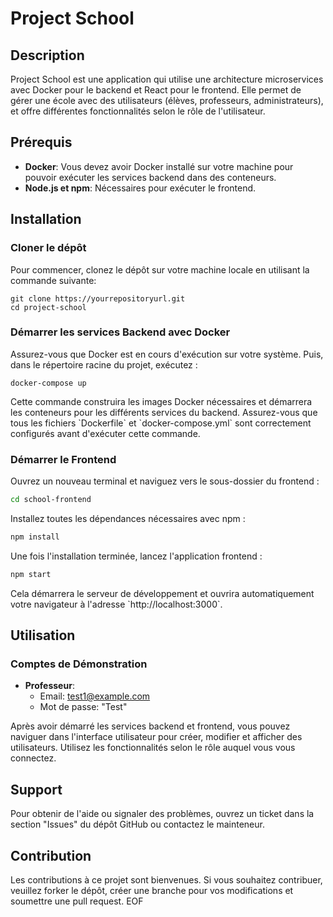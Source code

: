 
# Project School

## Description
Project School est une application qui utilise une architecture microservices avec Docker pour le backend et React pour le frontend. Elle permet de gérer une école avec des utilisateurs (élèves, professeurs, administrateurs), et offre différentes fonctionnalités selon le rôle de l'utilisateur.

## Prérequis
- **Docker**: Vous devez avoir Docker installé sur votre machine pour pouvoir exécuter les services backend dans des conteneurs.
- **Node.js et npm**: Nécessaires pour exécuter le frontend.

## Installation

### Cloner le dépôt
Pour commencer, clonez le dépôt sur votre machine locale en utilisant la commande suivante:

```
git clone https://yourrepositoryurl.git
cd project-school
```

### Démarrer les services Backend avec Docker

Assurez-vous que Docker est en cours d'exécution sur votre système. Puis, dans le répertoire racine du projet, exécutez :

```
docker-compose up
```

Cette commande construira les images Docker nécessaires et démarrera les conteneurs pour les différents services du backend. Assurez-vous que tous les fichiers \`Dockerfile\` et \`docker-compose.yml\` sont correctement configurés avant d'exécuter cette commande.

### Démarrer le Frontend

Ouvrez un nouveau terminal et naviguez vers le sous-dossier du frontend :

```bash
cd school-frontend
```

Installez toutes les dépendances nécessaires avec npm :

```bash
npm install
```

Une fois l'installation terminée, lancez l'application frontend :

```bash
npm start
```

Cela démarrera le serveur de développement et ouvrira automatiquement votre navigateur à l'adresse \`http://localhost:3000\`.

## Utilisation

### Comptes de Démonstration
- **Professeur**:
  - Email: test1@example.com
  - Mot de passe: "Test"


Après avoir démarré les services backend et frontend, vous pouvez naviguer dans l'interface utilisateur pour créer, modifier et afficher des utilisateurs. Utilisez les fonctionnalités selon le rôle auquel vous vous connectez.

## Support

Pour obtenir de l'aide ou signaler des problèmes, ouvrez un ticket dans la section "Issues" du dépôt GitHub ou contactez le mainteneur.

## Contribution

Les contributions à ce projet sont bienvenues. Si vous souhaitez contribuer, veuillez forker le dépôt, créer une branche pour vos modifications et soumettre une pull request.
EOF

